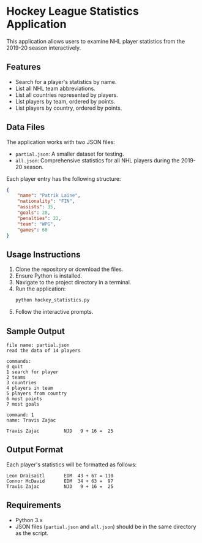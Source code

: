 # Hockey League Statistics Application

This application allows users to examine NHL player statistics from the 2019-20 season interactively.

## Features
- Search for a player's statistics by name.
- List all NHL team abbreviations.
- List all countries represented by players.
- List players by team, ordered by points.
- List players by country, ordered by points.

## Data Files
The application works with two JSON files:
- `partial.json`: A smaller dataset for testing.
- `all.json`: Comprehensive statistics for all NHL players during the 2019-20 season.

Each player entry has the following structure:
```json
{
    "name": "Patrik Laine",
    "nationality": "FIN",
    "assists": 35,
    "goals": 28,
    "penalties": 22,
    "team": "WPG",
    "games": 68
}
```

## Usage Instructions
1. Clone the repository or download the files.
2. Ensure Python is installed.
3. Navigate to the project directory in a terminal.
4. Run the application:
   ```bash
   python hockey_statistics.py
   ```
5. Follow the interactive prompts.

## Sample Output
```
file name: partial.json
read the data of 14 players

commands:
0 quit
1 search for player
2 teams
3 countries
4 players in team
5 players from country
6 most points
7 most goals

command: 1
name: Travis Zajac

Travis Zajac         NJD   9 + 16 =  25
```

## Output Format
Each player's statistics will be formatted as follows:
```
Leon Draisaitl       EDM  43 + 67 = 110
Connor McDavid       EDM  34 + 63 =  97
Travis Zajac         NJD   9 + 16 =  25
```

## Requirements
- Python 3.x
- JSON files (`partial.json` and `all.json`) should be in the same directory as the script.

